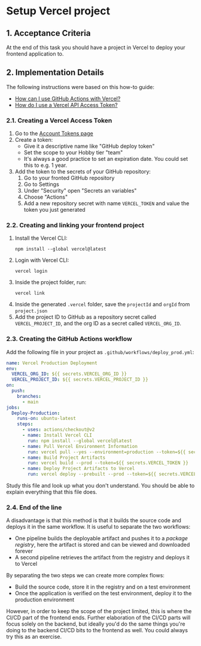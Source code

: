# Setup Vercel project

## 1. Acceptance Criteria

At the end of this task you should have a project in Vercel to deploy your frontend application to.

## 2. Implementation Details

The following instructions were based on this how-to guide:

- [How can I use GitHub Actions with Vercel?](https://vercel.com/guides/how-can-i-use-github-actions-with-vercel)
- [How do I use a Vercel API Access Token?](https://vercel.com/guides/how-do-i-use-a-vercel-api-access-token)

### 2.1. Creating a Vercel Access Token

1. Go to the [Account Tokens page](https://vercel.com/account/tokens)
1. Create a token:
    - Give it a descriptive name like "GitHub deploy token"
    - Set the scope to your Hobby tier "team"
    - It's always a good practice to set an expiration date. You could
      set this to e.g. 1 year.
1. Add the token to the secrets of your GitHub repository:
    1. Go to your fronted GitHub repository
    1. Go to Settings
    1. Under "Security" open "Secrets an variables"
    1. Choose "Actions"
    1. Add a new repository secret with name `VERCEL_TOKEN` and value the token you just generated

### 2.2. Creating and linking your frontend project

1. Install the Vercel CLI:
   ```
   npm install --global vercel@latest
   ```
1. Login with Vercel CLI:
   ```
   vercel login
   ```
1. Inside the project folder, run:
   ```
   vercel link
   ```
1. Inside the generated `.vercel` folder, save the `projectId` and `orgId` from `project.json`
1. Add the project ID to GitHub as a repository secret called `VERCEL_PROJECT_ID`, and the
   org ID as a secret called `VERCEL_ORG_ID`.

### 2.3. Creating the GitHub Actions workflow

Add the following file in your project as `.github/workflows/deploy_prod.yml`:

```yaml
name: Vercel Production Deployment
env:
  VERCEL_ORG_ID: ${{ secrets.VERCEL_ORG_ID }}
  VERCEL_PROJECT_ID: ${{ secrets.VERCEL_PROJECT_ID }}
on:
  push:
    branches:
      - main
jobs:
  Deploy-Production:
    runs-on: ubuntu-latest
    steps:
      - uses: actions/checkout@v2
      - name: Install Vercel CLI
        run: npm install --global vercel@latest
      - name: Pull Vercel Environment Information
        run: vercel pull --yes --environment=production --token=${{ secrets.VERCEL_TOKEN }}
      - name: Build Project Artifacts
        run: vercel build --prod --token=${{ secrets.VERCEL_TOKEN }}
      - name: Deploy Project Artifacts to Vercel
        run: vercel deploy --prebuilt --prod --token=${{ secrets.VERCEL_TOKEN }}
```

Study this file and look up what you don't understand. You should be able to explain everything that this file does.

### 2.4. End of the line

A disadvantage is that this method is that it builds the source code and deploys it in the same workflow. It is useful to separate the two workflows:

* One pipeline builds the deployable artifact and pushes it to a _package registry_, here the artifact is stored and can be viewed and downloaded forever
* A second pipeline retrieves the artifact from the registry and deploys it to Vercel

By separating the two steps we can create more complex flows:

* Build the source code, store it in the registry and on a test environment
* Once the application is verified on the test environment, deploy it to the production environment

However, in order to keep the scope of the project limited, this is where the CI/CD part of the frontend ends.
Further elaboration of the CI/CD parts will focus solely on the backend, but ideally you'd do the same things
you're doing to the backend CI/CD bits to the frontend as well. You could always try this as an exercise.
